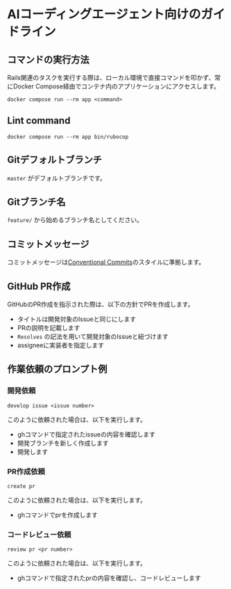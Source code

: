 # AIコーディングエージェント向けのガイドライン

## コマンドの実行方法

Rails関連のタスクを実行する際は、ローカル環境で直接コマンドを叩かず、常にDocker Compose経由でコンテナ内のアプリケーションにアクセスします。

```
docker compose run --rm app <command>
```

## Lint command

```
docker compose run --rm app bin/rubocop
```

## Gitデフォルトブランチ

`master` がデフォルトブランチです。

## Gitブランチ名

`feature/` から始めるブランチ名としてください。

## コミットメッセージ

コミットメッセージは[Conventional Commits](https://www.conventionalcommits.org/ja/v1.0.0/)のスタイルに準拠します。

## GitHub PR作成

GitHubのPR作成を指示された際は、以下の方針でPRを作成します。

- タイトルは開発対象のIssueと同じにします
- PRの説明を記載します
- `Resolves` の記法を用いて開発対象のIssueと紐づけます
- assigneeに実装者を指定します

## 作業依頼のプロンプト例

### 開発依頼

```
develop issue <issue number>
```

このように依頼された場合は、以下を実行します。

- ghコマンドで指定されたissueの内容を確認します
- 開発ブランチを新しく作成します
- 開発します

### PR作成依頼

```
create pr
```

このように依頼された場合は、以下を実行します。

- ghコマンドでprを作成します

### コードレビュー依頼

```
review pr <pr number>
```

このように依頼された場合は、以下を実行します。

- ghコマンドで指定されたprの内容を確認し、コードレビューします
